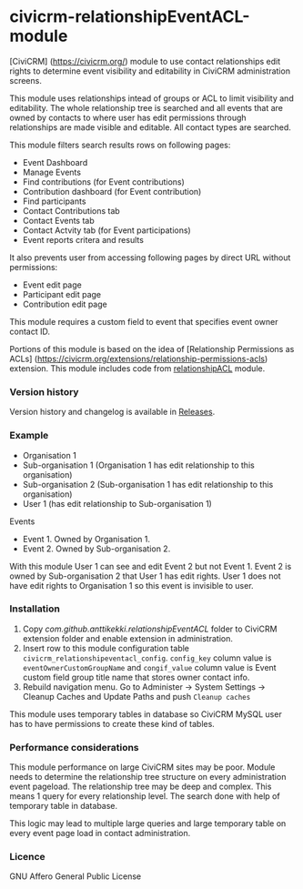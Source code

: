 civicrm-relationshipEventACL-module
===================================

[CiviCRM] (https://civicrm.org/) module to use contact relationships edit rights to determine event visibility and editability in CiviCRM administration screens.

This module uses relationships intead of groups or ACL to limit visibility and editability. The whole relationship tree is searched and all events that are owned by contacts to where user has edit permissions through relationships are made visible and editable. All contact types are searched.

This module filters search results rows on following pages:
* Event Dashboard
* Manage Events
* Find contributions (for Event contributions)
* Contribution dashboard (for Event contribution)
* Find participants
* Contact Contributions tab
* Contact Events tab
* Contact Actvity tab (for Event participations)
* Event reports critera and results

It also prevents user from accessing following pages by direct URL without permissions:
* Event edit page
* Participant edit page
* Contribution edit page

This module requires a custom field to event that specifies event owner contact ID.

Portions of this module is based on the idea of [Relationship Permissions as ACLs] (https://civicrm.org/extensions/relationship-permissions-acls) extension. This module includes code from [relationshipACL](https://github.com/anttikekki/civicrm-relationshipACL-module) module.

### Version history
Version history and changelog is available in [Releases](https://github.com/anttikekki/civicrm-relationshipEventACL-module/releases).

### Example
* Organisation 1
* Sub-organisation 1 (Organisation 1 has edit relationship to this organisation)
* Sub-organisation 2 (Sub-organisation 1 has edit relationship to this organisation)
* User 1 (has edit relationship to Sub-organisation 1)

Events
* Event 1. Owned by Organisation 1.
* Event 2. Owned by Sub-organisation 2.

With this module User 1 can see and edit Event 2 but not Event 1. Event 2 is owned by Sub-organisation 2 that User 1 has edit rights. User 1 does not have edit rights to Organisation 1 so this event is invisible to user.

### Installation
1. Copy _com.github.anttikekki.relationshipEventACL_ folder to CiviCRM extension folder and enable extension in administration.
2. Insert row to this module configuration table `civicrm_relationshipeventacl_config`. `config_key` column value is `eventOwnerCustomGroupName` and `congif_value` column value is Event custom field group title name that stores owner contact info.
3. Rebuild navigation menu. Go to Administer -> System Settings -> Cleanup Caches and Update Paths and push `Cleanup caches`

This module uses temporary tables in database so CiviCRM MySQL user has to have permissions to create these kind of tables.

### Performance considerations
This module performance on large CiviCRM sites may be poor. Module needs to determine the relationship tree structure on every administration event pageload. The relationship tree may be deep and complex. This means 1 query for every relationship level. The search done with help of temporary table in database.

This logic may lead to multiple large queries and large temporary table on every event page load in contact administration.

### Licence
GNU Affero General Public License
